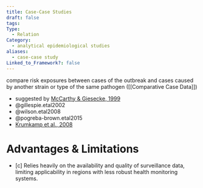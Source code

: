 ```yaml
---
title: Case-Case Studies
draft: false
tags: 
Type:
  - Relation
Category:
  - analytical epidemiological studies
aliases:
  - case-case study
Linked_to_Framework?: false
---
```

compare risk exposures between cases of the outbreak and cases caused by another strain or type of the same pathogen ([[Comparative Case Data]])  

- suggested by [McCarthy & Giesecke, 1999](http://dx.doi.org/10.1093/ije/28.4.764)
- @gillespie.etal2002
- @wilson.etal2008
- @pogreba-brown.etal2015
- [Krumkamp et al., 2008](http://dx.doi.org/10.1016/j.ijheh.2007.02.006)

# Advantages & Limitations 
- [c] Relies heavily on the availability and quality of surveillance data, limiting applicability in regions with less robust health monitoring systems.